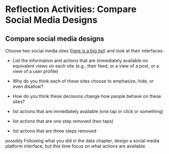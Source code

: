 # Reflection Activities: Compare Social Media Designs


## Compare social media designs
Choose two social media sites ([here is a big list](https://en.wikipedia.org/wiki/List_of_social_networking_services)) and look at their interfaces:
- List the information and actions that are immediately available on equivalent views on each site (e.g., their feed, or a view of a post, or a view of a user profile)
- Why do you think each of these sites choose to emphasize, hide, or even disallow?
- How do you think these decisions change how people behave on these sites?


- list actions that are immediately available (one tap or click or something)
- list actions that are one step removed (two taps)
- list actions that are three steps removed


possibly Following what you did in the data chapter, design a social media platform interface, but this time focus on what actions are available 
